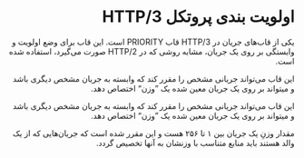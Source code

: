<div dir="rtl">

# اولویت بندی پروتکل HTTP/3

یکی از قاب‌های جریان در 3/HTTP قاب PRIORITY است. این قاب برای وضع اولویت و وابستگی بر روی یک جریان، مشابه روشی که در 2/HTTP صورت می‌گیرد، استفاده شده است.

این قاب می‌تواند جریانی مشخص را مقرر کند که وابسته به جریان مشخص دیگری باشد و میتواند بر روی یک جریان معین شده یک ”وزن“ اختصاص دهد.

این قاب می‌تواند جریانی مشخص را مقرر کند که وابسته به جریان مشخص دیگری باشد و میتواند بر روی یک جریان معین شده یک ”وزن“ اختصاص دهد.

مقدار وزنِ یک جریان بین ۱ تا ۲۵۶ هست و این مقرر شده است که جریان‌هایی که از یک والد هستند باید منابع متناسب با وزنشان به آنها تخصیص گردد.
</div>
